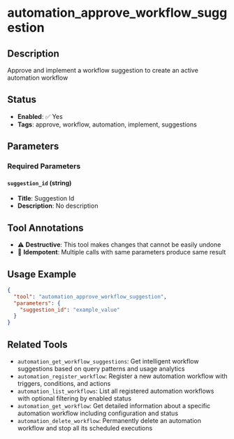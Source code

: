 # automation_approve_workflow_suggestion

## Description
Approve and implement a workflow suggestion to create an active automation workflow

## Status
- **Enabled**: ✅ Yes
- **Tags**: approve, workflow, automation, implement, suggestions

## Parameters

### Required Parameters

#### `suggestion_id` (string)
- **Title**: Suggestion Id
- **Description**: No description

## Tool Annotations

- ⚠️ **Destructive**: This tool makes changes that cannot be easily undone
- 🔄 **Idempotent**: Multiple calls with same parameters produce same result

## Usage Example

```json
{
  "tool": "automation_approve_workflow_suggestion",
  "parameters": {
    "suggestion_id": "example_value"
  }
}
```

## Related Tools

- `automation_get_workflow_suggestions`: Get intelligent workflow suggestions based on query patterns and usage analytics
- `automation_register_workflow`: Register a new automation workflow with triggers, conditions, and actions
- `automation_list_workflows`: List all registered automation workflows with optional filtering by enabled status
- `automation_get_workflow`: Get detailed information about a specific automation workflow including configuration and status
- `automation_delete_workflow`: Permanently delete an automation workflow and stop all its scheduled executions

